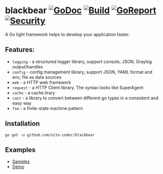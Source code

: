# blackbear [![GoDoc][doc-img]][doc] [![Build][ci-img]][ci] [![GoReport][report-img]][report] [![Security][security-img]][security]
A Go light framework helps to develop your application faster.

## Features:

* `logging` - a structured logger library, support console, JSON, Graylog output/handles
* `config` - config management library, support JSON, YAML format and env, file as data sources
* `web` - a HTTP web framework
* `request` - a HTTP Client library.  The syntax looks like SuperAgent
* `cache` - a cache lirary 
* `cast` - a library to convert between different go types in a consistent and easy way
* `fsm` - a finite-state machine pattern

[doc-img]: https://godoc.org/github.com/nite-coder/blackbear?status.svg
[doc]: https://pkg.go.dev/github.com/nite-coder/blackbear?tab=doc
[ci-img]: https://github.com/nite-coder/blackbear/actions/workflows/build.yml/badge.svg
[ci]: https://github.com/nite-coder/blackbear/actions
[report-img]: https://goreportcard.com/badge/github.com/nite-coder/blackbear
[report]: https://goreportcard.com/report/github.com/nite-coder/blackbear
[security-img]: https://github.com/nite-coder/blackbear/actions/workflows/codeql-analysis.yml/badge.svg
[security]: https://github.com/nite-coder/blackbear/security


## Installation

```
go get -u github.com/nite-coder/blackbear
```

## Examples

* [Samples](https://github.com/nite-coder/blackbear-samples)
* [Demo](https://github.com/nite-coder/blackbear-demo)